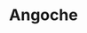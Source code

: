 ---
title: Angoche

description: '“Mafamale Isle, Mouth of the Angoxa,” The Illustrated London News, July 19, 1873, 60. Courtesy of University Libraries, University of Missouri.'

image_path: /assets/images/gallery/angoche.jpg

index: 15
---